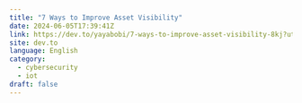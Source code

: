 ```yaml
---
title: "7 Ways to Improve Asset Visibility"
date: 2024-06-05T17:39:41Z
link: https://dev.to/yayabobi/7-ways-to-improve-asset-visibility-8kj?utm_medium=RSS&utm_source=news.12bit.vn
site: dev.to
language: English
category:
  - cybersecurity
  - iot
draft: false
---
```

